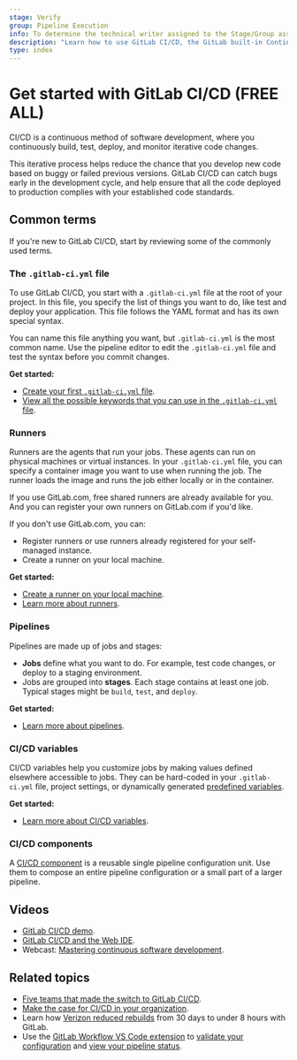```yaml
---
stage: Verify
group: Pipeline Execution
info: To determine the technical writer assigned to the Stage/Group associated with this page, see https://about.gitlab.com/handbook/product/ux/technical-writing/#assignments
description: "Learn how to use GitLab CI/CD, the GitLab built-in Continuous Integration, Continuous Deployment, and Continuous Delivery toolset to build, test, and deploy your application."
type: index
---
```


# Get started with GitLab CI/CD **(FREE ALL)**

CI/CD is a continuous method of software development, where you continuously build,
test, deploy, and monitor iterative code changes.

This iterative process helps reduce the chance that you develop new code based on
buggy or failed previous versions. GitLab CI/CD can catch bugs early in the development cycle,
and help ensure that all the code deployed to production complies with your established code standards.

## Common terms

If you're new to GitLab CI/CD, start by reviewing some of the commonly used terms.

### The `.gitlab-ci.yml` file

To use GitLab CI/CD, you start with a `.gitlab-ci.yml` file at the root of your project.
In this file, you specify the list of things you want to do, like test and deploy your application.
This file follows the YAML format and has its own special syntax.

You can name this file anything you want, but `.gitlab-ci.yml` is the most common name.
Use the pipeline editor to edit the `.gitlab-ci.yml` file and test the syntax before you commit changes.

**Get started:**

- [Create your first `.gitlab-ci.yml` file](quick_start/index.md).
- [View all the possible keywords that you can use in the `.gitlab-ci.yml` file](yaml/index.md).

### Runners

Runners are the agents that run your jobs. These agents can run on physical machines or virtual instances.
In your `.gitlab-ci.yml` file, you can specify a container image you want to use when running the job.
The runner loads the image and runs the job either locally or in the container.

If you use GitLab.com, free shared runners are already available for you. And you can register your own
runners on GitLab.com if you'd like.

If you don't use GitLab.com, you can:

- Register runners or use runners already registered for your self-managed instance.
- Create a runner on your local machine.

**Get started:**

- [Create a runner on your local machine](../tutorials/create_register_first_runner/index.md).
- [Learn more about runners](https://docs.gitlab.com/runner/).

### Pipelines

Pipelines are made up of jobs and stages:

- **Jobs** define what you want to do. For example, test code changes, or deploy
  to a staging environment.
- Jobs are grouped into **stages**. Each stage contains at least one job.
  Typical stages might be `build`, `test`, and `deploy`.

**Get started:**

- [Learn more about pipelines](pipelines/index.md).

### CI/CD variables

CI/CD variables help you customize jobs by making values defined elsewhere accessible to jobs.
They can be hard-coded in your `.gitlab-ci.yml` file, project settings, or dynamically generated
[predefined variables](variables/predefined_variables.md).

**Get started:**

- [Learn more about CI/CD variables](variables/index.md).

### CI/CD components

A [CI/CD component](components/index.md) is a reusable single pipeline configuration unit. Use them to compose an entire pipeline configuration or a small part of a larger pipeline.

## Videos

- <i class="fa fa-youtube-play youtube" aria-hidden="true"></i> [GitLab CI/CD demo](https://www.youtube-nocookie.com/embed/ljth1Q5oJoo).
- <i class="fa fa-youtube-play youtube" aria-hidden="true"></i> [GitLab CI/CD and the Web IDE](https://youtu.be/l5705U8s_nQ?t=369).
- Webcast: [Mastering continuous software development](https://about.gitlab.com/webcast/mastering-ci-cd/).

## Related topics

- [Five teams that made the switch to GitLab CI/CD](https://about.gitlab.com/blog/2019/04/25/5-teams-that-made-the-switch-to-gitlab-ci-cd/).
- [Make the case for CI/CD in your organization](https://about.gitlab.com/why-gitlab/).
- Learn how [Verizon reduced rebuilds](https://about.gitlab.com/blog/2019/02/14/verizon-customer-story/) from 30 days to under 8 hours with GitLab.
- Use the [GitLab Workflow VS Code extension](../user/project/repository/vscode.md) to
  [validate your configuration](https://marketplace.visualstudio.com/items?itemName=GitLab.gitlab-workflow#validate-gitlab-ci-configuration)
  and [view your pipeline status](https://marketplace.visualstudio.com/items?itemName=GitLab.gitlab-workflow#information-about-your-branch-pipelines-mr-closing-issue).
